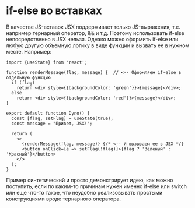 # if-else во вставках

В качестве JS-вставок JSX поддерживает только JS-выражения, т.е. например тернарный оператор, && и т.д. Поэтому использовать if-else непосредственно в JSX нельзя. Однако можно оформить if-else или любую другую объемную логику в виде функции и вызвать ее в нужном месте. Например:

```react
import {useState} from 'react';

function renderMessage(flag, message) {  // <-- Оформляем if-else в отдельную функцию
  if (flag)
    return <div style={{backgroundColor: 'green'}}>{message}</div>;
  else
    return <div style={{backgroundColor: 'red'}}>{message}</div>;
}

export default function Dyno() {
  const [flag, setFlag] = useState(true);
  const message = "Привет, JSX!";

  return (
    <>
      {renderMessage(flag, message)} {/* <-- И вызываем ее в JSX */}
      <button onClick={e => setFlag(!flag)}>{flag ? 'Зеленый' : 'Красный'}</button>
    </>
  );
}
```

Пример синтетический и просто демонстрирует идею, как можно поступить, если по каким-то причинам нужен именно if-else или switch или еще что-то такое, что неудобно реализовывать простыми конструкциями вроде тернарного оператора.


